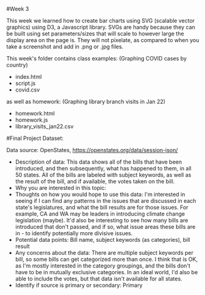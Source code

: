 #Week 3

This week we learned how to create bar charts using SVG (scalable vector graphics) using D3, a Javascript library. 
SVGs are handy because they can be built using set parameters/sizes that will scale to however large the display area on the page is. 
They will not pixelate, as compared to when you take a screenshot and add in .png or .jpg files. 

This week's folder contains class examples: 
(Graphing COVID cases by country)
- index.html
- script.js
- covid.csv

as well as homework: 
(Graphing library branch visits in Jan 22)
- homework.html
- homework.js
- library_visits_jan22.csv

#Final Project Dataset: 

Data source: OpenStates, https://openstates.org/data/session-json/
- Description of data: 
This data shows all of the bills that have been introduced, and then subsequently, what has happened to them, in all 50 states. All of the bills are labeled with subject keywords, as well as the result of the bill, and if available, the votes taken on the bill.
- Why you are interested in this topic: 
- Thoughts on how you would hope to use this data: I'm interested in seeing if I can find any patterns in the issues that are discussed in each state's legislatures, and what the bill results are for those issues. For example, CA and WA may be leaders in introducing climate change legislation (maybe). It'd also be interesting to see how many bills are introduced that don't passed, and if so, what issue areas these bills are in - to identify potentially more divisive issues. 
- Potential data points: Bill name, subject keywords (as categories), bill result
- Any concerns about the data: There are multiple subject keywords per bill, so some bills can get categorized more than once. I think that is OK, as I'm mostly interested in the category groupings, and the bills don't have to be in mutually exclusive categories. In an ideal world, I'd also be able to include the votes, but that data isn't available for all states.
- Identify if source is primary or secondary: Primary

